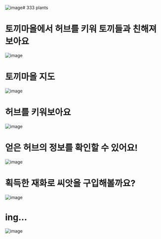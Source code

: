 ![image](https://github.com/011001101/333/assets/134483432/04ff9430-55d0-4620-869f-550562d5d98a)# 333
plants
# 토끼마을에서 허브를 키워 토끼들과 친해져보아요
![image](https://github.com/011001101/333/assets/134483432/bed52b7a-72e8-47de-972d-a6472c7e60fe)

# 토끼마을 지도
![image](https://github.com/011001101/333/assets/134483432/aae924dd-d258-4097-9372-306d90517f2c)

# 허브를 키워보아요
![image](https://github.com/011001101/333/assets/134483432/1f8223c5-0539-4309-8b10-e08eead99e9e)

# 얻은 허브의 정보를 확인할 수 있어요!
![image](https://github.com/011001101/333/assets/134483432/5a355ebc-a661-411c-935a-31c14b975a8d)

# 획득한 재화로 씨앗을 구입해볼까요? 
![image](https://github.com/011001101/333/assets/134483432/e414c6ea-b932-4165-a4e9-9b469a1374d7)

# ing...
![image](https://github.com/011001101/333/assets/134483432/ea32c32e-4562-4cda-bd76-985afa29a565)
